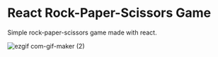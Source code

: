 # React Rock-Paper-Scissors Game

Simple rock-paper-scissors game made with react.

![ezgif com-gif-maker (2)](https://user-images.githubusercontent.com/63849944/124261751-d2baac00-db39-11eb-8e83-d411e35bb82a.gif)
